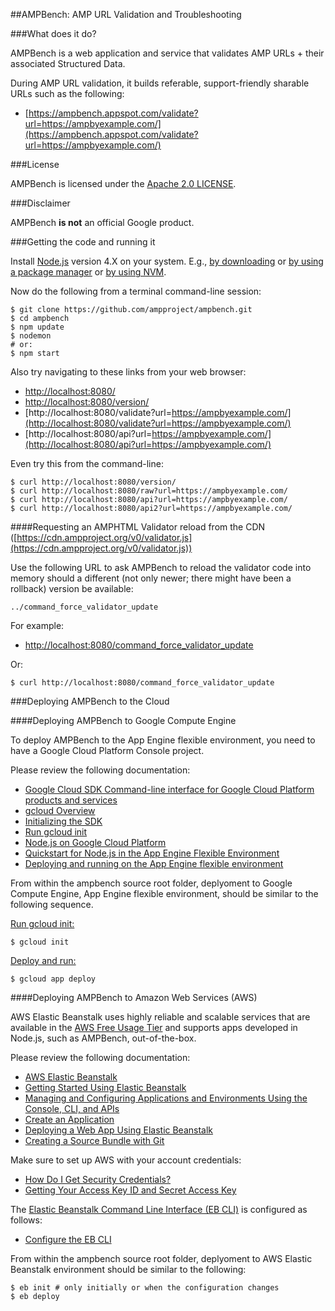 ##AMPBench: AMP URL Validation and Troubleshooting

###What does it do?

AMPBench is a web application and service that validates AMP URLs + their associated Structured Data. 

During AMP URL validation, it builds referable, support-friendly sharable URLs such as the following:

- [https://ampbench.appspot.com/validate?url=https://ampbyexample.com/](https://ampbench.appspot.com/validate?url=https://ampbyexample.com/)

###License

AMPBench is licensed under the [Apache 2.0 LICENSE](http://www.apache.org/licenses/LICENSE-2.0.txt).

###Disclaimer

AMPBench **is not** an official Google product.

###Getting the code and running it

Install [Node.js](https://nodejs.org) version 4.X on your system. E.g., [by downloading](https://nodejs.org/en/download/) or [by using a package manager](https://nodejs.org/en/download/package-manager/) or [by using NVM](https://github.com/creationix/nvm).

Now do the following from a terminal command-line session:

    $ git clone https://github.com/ampproject/ampbench.git
    $ cd ampbench
    $ npm update
    $ nodemon
    # or:
    $ npm start
    
Also try navigating to these links from your web browser:

- [http://localhost:8080/](http://localhost:8080/)
- [http://localhost:8080/version/](http://localhost:8080/version/)
- [http://localhost:8080/validate?url=https://ampbyexample.com/](http://localhost:8080/validate?url=https://ampbyexample.com/)
- [http://localhost:8080/api?url=https://ampbyexample.com/](http://localhost:8080/api?url=https://ampbyexample.com/)

Even try this from the command-line:

    $ curl http://localhost:8080/version/
    $ curl http://localhost:8080/raw?url=https://ampbyexample.com/
    $ curl http://localhost:8080/api?url=https://ampbyexample.com/
    $ curl http://localhost:8080/api2?url=https://ampbyexample.com/

####Requesting an AMPHTML Validator reload from the CDN ([https://cdn.ampproject.org/v0/validator.js](https://cdn.ampproject.org/v0/validator.js))

Use the following URL to ask AMPBench to reload the validator code into memory should a different (not only newer; there might have been a rollback) version be available:

    ../command_force_validator_update

For example:

- [http://localhost:8080/command_force_validator_update](http://localhost:8080/command_force_validator_update)

Or:

    $ curl http://localhost:8080/command_force_validator_update

###Deploying AMPBench to the Cloud

####Deploying AMPBench to Google Compute Engine

To deploy AMPBench to the App Engine flexible environment, you need to have a Google Cloud Platform Console project. 

Please review the following documentation:

- [Google Cloud SDK Command-line interface for Google Cloud Platform products and services](https://cloud.google.com/sdk/)
- [gcloud Overview](https://cloud.google.com/sdk/gcloud/)
- [Initializing the SDK](https://cloud.google.com/sdk/docs/initializing)
- [Run gcloud init](https://cloud.google.com/sdk/docs/initializing#run_gcloud_init)
- [Node.js on Google Cloud Platform](https://cloud.google.com/nodejs/)
- [Quickstart for Node.js in the App Engine Flexible Environment](https://cloud.google.com/nodejs/getting-started/hello-world)
- [Deploying and running on the App Engine flexible environment](https://cloud.google.com/nodejs/getting-started/hello-world#deploy_and_run_hello_world_on_app_engine)

From within the ampbench source root folder, deplyoment to Google Compute Engine, App Engine flexible environment, should be similar to the following sequence. 

[Run gcloud init:](https://cloud.google.com/sdk/docs/initializing#run_gcloud_init)

    $ gcloud init
    
[Deploy and run:](https://cloud.google.com/nodejs/getting-started/hello-world#deploy_and_run_hello_world_on_app_engine)
    
    $ gcloud app deploy 

####Deploying AMPBench to Amazon Web Services (AWS)

AWS Elastic Beanstalk uses highly reliable and scalable services that are available in the [AWS Free Usage Tier](http://aws.amazon.com/free/) and supports apps developed in Node.js, such as AMPBench, out-of-the-box.

Please review the following documentation:

- [AWS Elastic Beanstalk](https://docs.aws.amazon.com/elasticbeanstalk/latest/dg/Welcome.html)
- [Getting Started Using Elastic Beanstalk](https://docs.aws.amazon.com/elasticbeanstalk/latest/dg/GettingStarted.html)
- [Managing and Configuring Applications and Environments Using the Console, CLI, and APIs](https://docs.aws.amazon.com/elasticbeanstalk/latest/dg/using-features.html)
- [Create an Application](https://docs.aws.amazon.com/elasticbeanstalk/latest/dg/using-features.deployment.newapp.html)
- [Deploying a Web App Using Elastic Beanstalk](http://docs.aws.amazon.com/gettingstarted/latest/deploy/overview.html)
- [Creating a Source Bundle with Git](https://docs.aws.amazon.com/elasticbeanstalk/latest/dg/using-features.deployment.source.html#using-features.deployment.source.git)

Make sure to set up AWS with your account credentials:

- [How Do I Get Security Credentials?](http://docs.aws.amazon.com/general/latest/gr/getting-aws-sec-creds.html)
- [Getting Your Access Key ID and Secret Access Key](http://docs.aws.amazon.com/AWSSimpleQueueService/latest/SQSGettingStartedGuide/AWSCredentials.html)

The [Elastic Beanstalk Command Line Interface (EB CLI)](https://docs.aws.amazon.com/elasticbeanstalk/latest/dg/eb-cli3.html) is configured as follows:

- [Configure the EB CLI](https://docs.aws.amazon.com/elasticbeanstalk/latest/dg/eb-cli3-configuration.html)

From within the ampbench source root folder, deplyoment to AWS Elastic Beanstalk environment should be similar to the following:

    $ eb init # only initially or when the configuration changes
    $ eb deploy
    

